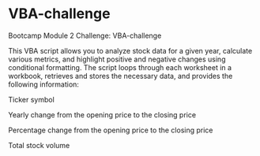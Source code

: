 # VBA-challenge
Bootcamp Module 2 Challenge: VBA-challenge 

This VBA script allows you to analyze stock data for a given year, calculate various metrics, and highlight positive and negative changes using conditional formatting. 
The script loops through each worksheet in a workbook, retrieves and stores the necessary data, and provides the following information:

Ticker symbol

Yearly change from the opening price to the closing price

Percentage change from the opening price to the closing price

Total stock volume


